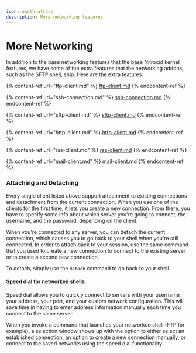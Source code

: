 ```yaml
---
icon: earth-africa
description: More networking features
---
```


# More Networking

In addition to the base networking features that the base Nitrocid kernel features, we have some of the extra features that the networking addons, such as the SFTP shell, ship. Here are the extra features:

{% content-ref url="ftp-client.md" %}
[ftp-client.md](ftp-client.md)
{% endcontent-ref %}

{% content-ref url="ssh-connection.md" %}
[ssh-connection.md](ssh-connection.md)
{% endcontent-ref %}

{% content-ref url="sftp-client.md" %}
[sftp-client.md](sftp-client.md)
{% endcontent-ref %}

{% content-ref url="http-client.md" %}
[http-client.md](http-client.md)
{% endcontent-ref %}

{% content-ref url="rss-client.md" %}
[rss-client.md](rss-client.md)
{% endcontent-ref %}

{% content-ref url="mail-client.md" %}
[mail-client.md](mail-client.md)
{% endcontent-ref %}

### Attaching and Detaching

Every single client listed above support attachment to existing connections and detachment from the current connection. When you use one of the clients for the first time, it lets you create a new connection. From there, you have to specify some info about which server you're going to connect, the username, and the password, depending on the client.

When you're connected to any server, you can detach the current connection, which causes you to go back to your shell when you're still connected. In order to attach back to your session, use the same command that you used to create a new connection to connect to the existing server or to create a second new connection.

To detach, simply use the `detach` command to go back to your shell.

#### Speed dial for networked shells

Speed dial allows you to quickly connect to servers with your username, your address, your port, and your custom network configuration. This will save time in having to enter address information manually each time you connect to the same server.

When you invoke a command that launches your networked shell (FTP for example), a selection window shows up with the option to either select an established connection, an option to create a new connection manually, or connect to the saved networks using the speed dial functionality.
